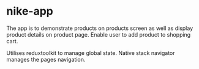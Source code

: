 # nike-app
The app is to demonstrate products on products screen as well as display product details on product page. Enable user to add product to shopping cart.

Utilises reduxtoolkit to manage global state. Native stack navigator manages the pages navigation.
